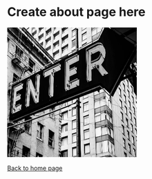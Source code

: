 # Create about page here

<img src="https://github.com/mbhagwan/mbhagwan.github.io/blob/main/enter.jpg" style="height: 300px; width: 300px;"/>

[Back to home page](index.md)
